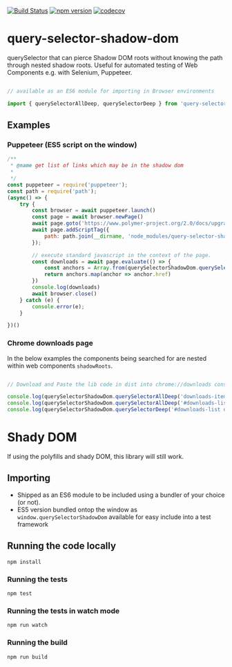 [![Build Status](https://travis-ci.org/Georgegriff/query-selector-shadow-dom.svg?branch=master)](https://travis-ci.org/Georgegriff/query-selector-shadow-dom)  [![npm version](https://badge.fury.io/js/query-selector-shadow-dom.svg)](https://badge.fury.io/js/query-selector-shadow-dom) [![codecov](https://codecov.io/gh/Georgegriff/query-selector-shadow-dom/branch/master/graph/badge.svg)](https://codecov.io/gh/Georgegriff/query-selector-shadow-dom)
# query-selector-shadow-dom
querySelector that can pierce Shadow DOM roots without knowing the path through nested shadow roots. Useful for automated testing of Web Components e.g. with Selenium, Puppeteer.


```javascript

// available as an ES6 module for importing in Browser environments

import { querySelectorAllDeep, querySelectorDeep } from 'query-selector-shadow-dom';

```

## Examples

### Puppeteer (ES5 script on the window)
```javascript
/**
 * @name get list of links which may be in the shadow dom
 *
 */
const puppeteer = require('puppeteer');
const path = require('path');
(async() => {
    try {
        const browser = await puppeteer.launch()
        const page = await browser.newPage()
        await page.goto('https://www.polymer-project.org/2.0/docs/upgrade')
        await page.addScriptTag({
            path: path.join(__dirname, 'node_modules/query-selector-shadow-dom/dist/querySelectorShadowDom.js')
        });

        // execute standard javascript in the context of the page.
        const downloads = await page.evaluate(() => {
            const anchors = Array.from(querySelectorShadowDom.querySelectorAllDeep('a'))
            return anchors.map(anchor => anchor.href)
        })
        console.log(downloads)
        await browser.close()
    } catch (e) {
        console.error(e);
    }

})()
```



### Chrome downloads page


In the below examples the components being searched for are nested within web components `shadowRoots`.

```javascript

// Download and Paste the lib code in dist into chrome://downloads console to try it out :)

console.log(querySelectorShadowDom.querySelectorAllDeep('downloads-item:nth-child(4) #remove'));
console.log(querySelectorShadowDom.querySelectorAllDeep('#downloads-list .is-active a[href^="https://"]'));
console.log(querySelectorShadowDom.querySelectorDeep('#downloads-list div#title-area + a'));

```


# Shady DOM
If using the polyfills and shady DOM, this library will still work.

## Importing
- Shipped as an ES6 module to be included using a bundler of your choice (or not).
- ES5 version bundled ontop the window as `window.querySelectorShadowDom` available for easy include into a test framework

## Running the code locally
`npm install`
### Running the tests
`npm test`
### Running the tests in watch mode
`npm run watch`

### Running the build
`npm run build`

